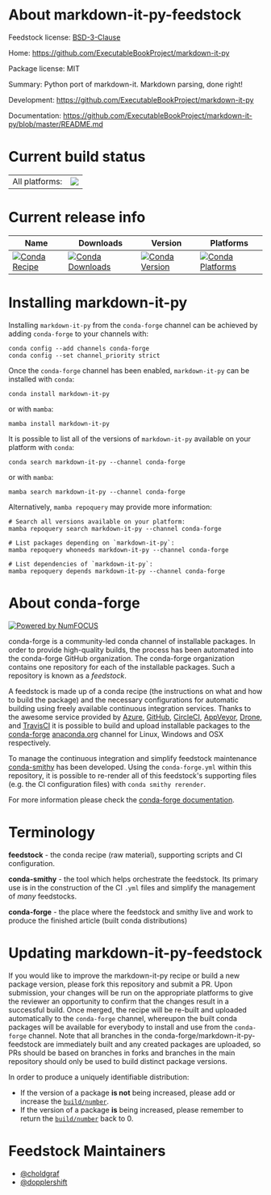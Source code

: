 About markdown-it-py-feedstock
==============================

Feedstock license: [BSD-3-Clause](https://github.com/conda-forge/markdown-it-py-feedstock/blob/main/LICENSE.txt)

Home: https://github.com/ExecutableBookProject/markdown-it-py

Package license: MIT

Summary: Python port of markdown-it. Markdown parsing, done right!

Development: https://github.com/ExecutableBookProject/markdown-it-py

Documentation: https://github.com/ExecutableBookProject/markdown-it-py/blob/master/README.md

Current build status
====================


<table><tr><td>All platforms:</td>
    <td>
      <a href="https://dev.azure.com/conda-forge/feedstock-builds/_build/latest?definitionId=9387&branchName=main">
        <img src="https://dev.azure.com/conda-forge/feedstock-builds/_apis/build/status/markdown-it-py-feedstock?branchName=main">
      </a>
    </td>
  </tr>
</table>

Current release info
====================

| Name | Downloads | Version | Platforms |
| --- | --- | --- | --- |
| [![Conda Recipe](https://img.shields.io/badge/recipe-markdown--it--py-green.svg)](https://anaconda.org/conda-forge/markdown-it-py) | [![Conda Downloads](https://img.shields.io/conda/dn/conda-forge/markdown-it-py.svg)](https://anaconda.org/conda-forge/markdown-it-py) | [![Conda Version](https://img.shields.io/conda/vn/conda-forge/markdown-it-py.svg)](https://anaconda.org/conda-forge/markdown-it-py) | [![Conda Platforms](https://img.shields.io/conda/pn/conda-forge/markdown-it-py.svg)](https://anaconda.org/conda-forge/markdown-it-py) |

Installing markdown-it-py
=========================

Installing `markdown-it-py` from the `conda-forge` channel can be achieved by adding `conda-forge` to your channels with:

```
conda config --add channels conda-forge
conda config --set channel_priority strict
```

Once the `conda-forge` channel has been enabled, `markdown-it-py` can be installed with `conda`:

```
conda install markdown-it-py
```

or with `mamba`:

```
mamba install markdown-it-py
```

It is possible to list all of the versions of `markdown-it-py` available on your platform with `conda`:

```
conda search markdown-it-py --channel conda-forge
```

or with `mamba`:

```
mamba search markdown-it-py --channel conda-forge
```

Alternatively, `mamba repoquery` may provide more information:

```
# Search all versions available on your platform:
mamba repoquery search markdown-it-py --channel conda-forge

# List packages depending on `markdown-it-py`:
mamba repoquery whoneeds markdown-it-py --channel conda-forge

# List dependencies of `markdown-it-py`:
mamba repoquery depends markdown-it-py --channel conda-forge
```


About conda-forge
=================

[![Powered by
NumFOCUS](https://img.shields.io/badge/powered%20by-NumFOCUS-orange.svg?style=flat&colorA=E1523D&colorB=007D8A)](https://numfocus.org)

conda-forge is a community-led conda channel of installable packages.
In order to provide high-quality builds, the process has been automated into the
conda-forge GitHub organization. The conda-forge organization contains one repository
for each of the installable packages. Such a repository is known as a *feedstock*.

A feedstock is made up of a conda recipe (the instructions on what and how to build
the package) and the necessary configurations for automatic building using freely
available continuous integration services. Thanks to the awesome service provided by
[Azure](https://azure.microsoft.com/en-us/services/devops/), [GitHub](https://github.com/),
[CircleCI](https://circleci.com/), [AppVeyor](https://www.appveyor.com/),
[Drone](https://cloud.drone.io/welcome), and [TravisCI](https://travis-ci.com/)
it is possible to build and upload installable packages to the
[conda-forge](https://anaconda.org/conda-forge) [anaconda.org](https://anaconda.org/)
channel for Linux, Windows and OSX respectively.

To manage the continuous integration and simplify feedstock maintenance
[conda-smithy](https://github.com/conda-forge/conda-smithy) has been developed.
Using the ``conda-forge.yml`` within this repository, it is possible to re-render all of
this feedstock's supporting files (e.g. the CI configuration files) with ``conda smithy rerender``.

For more information please check the [conda-forge documentation](https://conda-forge.org/docs/).

Terminology
===========

**feedstock** - the conda recipe (raw material), supporting scripts and CI configuration.

**conda-smithy** - the tool which helps orchestrate the feedstock.
                   Its primary use is in the construction of the CI ``.yml`` files
                   and simplify the management of *many* feedstocks.

**conda-forge** - the place where the feedstock and smithy live and work to
                  produce the finished article (built conda distributions)


Updating markdown-it-py-feedstock
=================================

If you would like to improve the markdown-it-py recipe or build a new
package version, please fork this repository and submit a PR. Upon submission,
your changes will be run on the appropriate platforms to give the reviewer an
opportunity to confirm that the changes result in a successful build. Once
merged, the recipe will be re-built and uploaded automatically to the
`conda-forge` channel, whereupon the built conda packages will be available for
everybody to install and use from the `conda-forge` channel.
Note that all branches in the conda-forge/markdown-it-py-feedstock are
immediately built and any created packages are uploaded, so PRs should be based
on branches in forks and branches in the main repository should only be used to
build distinct package versions.

In order to produce a uniquely identifiable distribution:
 * If the version of a package **is not** being increased, please add or increase
   the [``build/number``](https://docs.conda.io/projects/conda-build/en/latest/resources/define-metadata.html#build-number-and-string).
 * If the version of a package **is** being increased, please remember to return
   the [``build/number``](https://docs.conda.io/projects/conda-build/en/latest/resources/define-metadata.html#build-number-and-string)
   back to 0.

Feedstock Maintainers
=====================

* [@choldgraf](https://github.com/choldgraf/)
* [@dopplershift](https://github.com/dopplershift/)

